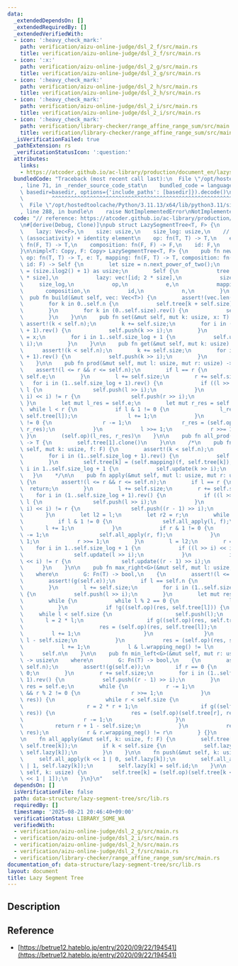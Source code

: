 ```yaml
---
data:
  _extendedDependsOn: []
  _extendedRequiredBy: []
  _extendedVerifiedWith:
  - icon: ':heavy_check_mark:'
    path: verification/aizu-online-judge/dsl_2_f/src/main.rs
    title: verification/aizu-online-judge/dsl_2_f/src/main.rs
  - icon: ':x:'
    path: verification/aizu-online-judge/dsl_2_g/src/main.rs
    title: verification/aizu-online-judge/dsl_2_g/src/main.rs
  - icon: ':heavy_check_mark:'
    path: verification/aizu-online-judge/dsl_2_h/src/main.rs
    title: verification/aizu-online-judge/dsl_2_h/src/main.rs
  - icon: ':heavy_check_mark:'
    path: verification/aizu-online-judge/dsl_2_i/src/main.rs
    title: verification/aizu-online-judge/dsl_2_i/src/main.rs
  - icon: ':heavy_check_mark:'
    path: verification/library-checker/range_affine_range_sum/src/main.rs
    title: verification/library-checker/range_affine_range_sum/src/main.rs
  _isVerificationFailed: true
  _pathExtension: rs
  _verificationStatusIcon: ':question:'
  attributes:
    links:
    - https://atcoder.github.io/ac-library/production/document_en/lazysegtree.html
  bundledCode: "Traceback (most recent call last):\n  File \"/opt/hostedtoolcache/Python/3.11.13/x64/lib/python3.11/site-packages/onlinejudge_verify/documentation/build.py\"\
    , line 71, in _render_source_code_stat\n    bundled_code = language.bundle(stat.path,\
    \ basedir=basedir, options={'include_paths': [basedir]}).decode()\n          \
    \         ^^^^^^^^^^^^^^^^^^^^^^^^^^^^^^^^^^^^^^^^^^^^^^^^^^^^^^^^^^^^^^^^^^^^^^^^^^^^^^^^^\n\
    \  File \"/opt/hostedtoolcache/Python/3.11.13/x64/lib/python3.11/site-packages/onlinejudge_verify/languages/rust.py\"\
    , line 288, in bundle\n    raise NotImplementedError\nNotImplementedError\n"
  code: "// reference: https://atcoder.github.io/ac-library/production/document_en/lazysegtree.html\n\
    \n#[derive(Debug, Clone)]\npub struct LazySegmentTree<T, F> {\n    tree: Vec<T>,\n\
    \    lazy: Vec<F>,\n    size: usize,\n    size_log: usize,\n    // Monoids: operation\
    \ (associativity) + identity element\n    op: fn(T, T) -> T,\n    e: T,\n    mapping:\
    \ fn(F, T) -> T,\n    composition: fn(F, F) -> F,\n    id: F,\n    n: usize,\n\
    }\n\nimpl<T: Copy, F: Copy> LazySegmentTree<T, F> {\n    pub fn new(n: usize,\
    \ op: fn(T, T) -> T, e: T, mapping: fn(F, T) -> T, composition: fn(F, F) -> F,\
    \ id: F) -> Self {\n        let size = n.next_power_of_two();\n        let size_log\
    \ = (size.ilog2() + 1) as usize;\n        Self {\n            tree: vec![e; 2\
    \ * size],\n            lazy: vec![id; 2 * size],\n            size,\n       \
    \     size_log,\n            op,\n            e,\n            mapping,\n     \
    \       composition,\n            id,\n            n,\n        }\n    }\n\n  \
    \  pub fn build(&mut self, vec: Vec<T>) {\n        assert!(vec.len() == self.n);\n\
    \        for k in 0..self.n {\n            self.tree[k + self.size] = vec[k];\n\
    \        }\n        for k in (0..self.size).rev() {\n            self.update(k);\n\
    \        }\n    }\n\n    pub fn set(&mut self, mut k: usize, x: T) {\n       \
    \ assert!(k < self.n);\n        k += self.size;\n        for i in (1..self.size_log\
    \ + 1).rev() {\n            self.push(k >> i);\n        }\n        self.tree[k]\
    \ = x;\n        for i in 1..self.size_log + 1 {\n            self.update(k >>\
    \ i);\n        }\n    }\n\n    pub fn get(&mut self, mut k: usize) -> T {\n  \
    \      assert!(k < self.n);\n        k += self.size;\n        for i in (1..self.size_log\
    \ + 1).rev() {\n            self.push(k >> i);\n        }\n        self.tree[k].clone()\n\
    \    }\n\n    pub fn prod(&mut self, mut l: usize, mut r: usize) -> T {\n    \
    \    assert!(l <= r && r <= self.n);\n        if l == r {\n            return\
    \ self.e;\n        }\n        l += self.size;\n        r += self.size;\n     \
    \   for i in (1..self.size_log + 1).rev() {\n            if ((l >> i) << i) !=\
    \ l {\n                self.push(l >> i);\n            }\n            if ((r >>\
    \ i) << i) != r {\n                self.push(r >> i);\n            }\n       \
    \ }\n        let mut l_res = self.e;\n        let mut r_res = self.e;\n      \
    \  while l < r {\n            if l & 1 != 0 {\n                l_res = (self.op)(l_res,\
    \ self.tree[l]);\n                l += 1;\n            }\n            if r & 1\
    \ != 0 {\n                r -= 1;\n                r_res = (self.op)(self.tree[r],\
    \ r_res);\n            }\n            l >>= 1;\n            r >>= 1;\n       \
    \ }\n        (self.op)(l_res, r_res)\n    }\n\n    pub fn all_prod(&mut self)\
    \ -> T {\n        self.tree[1].clone()\n    }\n\n    /*\n    pub fn apply(&mut\
    \ self, mut k: usize, f: F) {\n        assert!(k < self.n);\n        k += self.size;\n\
    \        for i in (1..self.size_log + 1).rev() {\n            self.push(k >> i);\n\
    \        }\n        self.tree[k] = (self.mapping)(f, self.tree[k]);\n        for\
    \ i in 1..self.size_log + 1 {\n            self.update(k >> i);\n        }\n \
    \   }\n    */\n\n    pub fn apply(&mut self, mut l: usize, mut r: usize, f: F)\
    \ {\n        assert!(l <= r && r <= self.n);\n        if l == r {\n          \
    \  return;\n        }\n        l += self.size;\n        r += self.size;\n    \
    \    for i in (1..self.size_log + 1).rev() {\n            if ((l >> i) << i) !=\
    \ l {\n                self.push(l >> i);\n            }\n            if ((r >>\
    \ i) << i) != r {\n                self.push((r - 1) >> i);\n            }\n \
    \       }\n        let l2 = l;\n        let r2 = r;\n        while l < r {\n \
    \           if l & 1 != 0 {\n                self.all_apply(l, f);\n         \
    \       l += 1;\n            }\n            if r & 1 != 0 {\n                r\
    \ -= 1;\n                self.all_apply(r, f);\n            }\n            l >>=\
    \ 1;\n            r >>= 1;\n        }\n        l = l2;\n        r = r2;\n    \
    \    for i in 1..self.size_log + 1 {\n            if ((l >> i) << i) != l {\n\
    \                self.update(l >> i);\n            }\n            if ((r >> i)\
    \ << i) != r {\n                self.update((r - 1) >> i);\n            }\n  \
    \      }\n    }\n\n    pub fn max_right<G>(&mut self, mut l: usize, g: G) -> usize\n\
    \    where\n        G: Fn(T) -> bool,\n    {\n        assert!(l <= self.n);\n\
    \        assert!(g(self.e));\n        if l == self.n {\n            return self.n;\n\
    \        }\n        l += self.size;\n        for i in (1..self.size_log + 1).rev()\
    \ {\n            self.push(l >> i);\n        }\n        let mut res = self.e;\n\
    \        while {\n            while l % 2 == 0 {\n                l >>= 1;\n \
    \           }\n            if !g((self.op)(res, self.tree[l])) {\n           \
    \     while l < self.size {\n                    self.push(l);\n             \
    \       l = 2 * l;\n                    if g((self.op)(res, self.tree[l])) {\n\
    \                        res = (self.op)(res, self.tree[l]);\n               \
    \         l += 1;\n                    }\n                }\n                return\
    \ l - self.size;\n            }\n            res = (self.op)(res, self.tree[l]);\n\
    \            l += 1;\n            l & l.wrapping_neg() != l\n        } {}\n  \
    \      self.n\n    }\n\n    pub fn min_left<G>(&mut self, mut r: usize, g: G)\
    \ -> usize\n    where\n        G: Fn(T) -> bool,\n    {\n        assert!(r <=\
    \ self.n);\n        assert!(g(self.e));\n        if r == 0 {\n            return\
    \ 0;\n        }\n        r += self.size;\n        for i in (1..self.size_log +\
    \ 1).rev() {\n            self.push((r - 1) >> i);\n        }\n        let mut\
    \ res = self.e;\n        while {\n            r -= 1;\n            while r > 1\
    \ && r % 2 != 0 {\n                r >>= 1;\n            }\n            if !g((self.op)(self.tree[r],\
    \ res)) {\n                while r < self.size {\n                    self.push(r);\n\
    \                    r = 2 * r + 1;\n                    if g((self.op)(self.tree[r],\
    \ res)) {\n                        res = (self.op)(self.tree[r], res);\n     \
    \                   r -= 1;\n                    }\n                }\n      \
    \          return r + 1 - self.size;\n            }\n            res = (self.op)(self.tree[r],\
    \ res);\n            r & r.wrapping_neg() != r\n        } {}\n        0\n    }\n\
    \n    fn all_apply(&mut self, k: usize, f: F) {\n        self.tree[k] = (self.mapping)(f,\
    \ self.tree[k]);\n        if k < self.size {\n            self.lazy[k] = (self.composition)(f,\
    \ self.lazy[k]);\n        }\n    }\n\n    fn push(&mut self, k: usize) {\n   \
    \     self.all_apply(k << 1 | 0, self.lazy[k]);\n        self.all_apply(k << 1\
    \ | 1, self.lazy[k]);\n        self.lazy[k] = self.id;\n    }\n\n    fn update(&mut\
    \ self, k: usize) {\n        self.tree[k] = (self.op)(self.tree[k << 1 | 0], self.tree[k\
    \ << 1 | 1]);\n    }\n}\n"
  dependsOn: []
  isVerificationFile: false
  path: data-structure/lazy-segment-tree/src/lib.rs
  requiredBy: []
  timestamp: '2025-08-21 20:46:40+09:00'
  verificationStatus: LIBRARY_SOME_WA
  verifiedWith:
  - verification/aizu-online-judge/dsl_2_g/src/main.rs
  - verification/aizu-online-judge/dsl_2_i/src/main.rs
  - verification/aizu-online-judge/dsl_2_h/src/main.rs
  - verification/aizu-online-judge/dsl_2_f/src/main.rs
  - verification/library-checker/range_affine_range_sum/src/main.rs
documentation_of: data-structure/lazy-segment-tree/src/lib.rs
layout: document
title: Lazy Segment Tree
---
```


## Description

## Reference
- [https://betrue12.hateblo.jp/entry/2020/09/22/194541](https://betrue12.hateblo.jp/entry/2020/09/22/194541)
